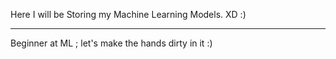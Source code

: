 Here I will be Storing my Machine Learning Models. XD :) <hr> 

Beginner at ML ; let's make the hands dirty in it :)
